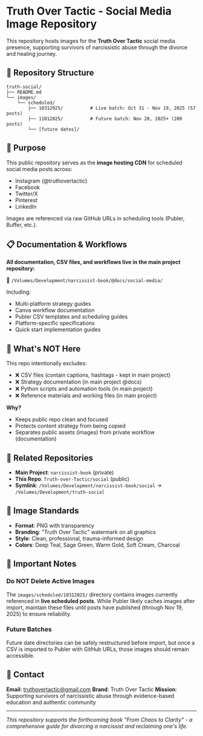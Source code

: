 # Truth Over Tactic - Social Media Image Repository

This repository hosts images for the **Truth Over Tactic** social media presence, supporting survivors of narcissistic abuse through the divorce and healing journey.

## 📂 Repository Structure

```
truth-social/
├── README.md
└── images/
    └── scheduled/
        ├── 10312025/          # Live batch: Oct 31 - Nov 19, 2025 (57 posts)
        ├── 11012025/          # Future batch: Nov 20, 2025+ (200 posts)
        └── [future dates]/
```

## 🎯 Purpose

This public repository serves as the **image hosting CDN** for scheduled social media posts across:
- Instagram (@truthovertactic)
- Facebook
- Twitter/X
- Pinterest
- LinkedIn

Images are referenced via raw GitHub URLs in scheduling tools (Publer, Buffer, etc.).

## 📋 Documentation & Workflows

**All documentation, CSV files, and workflows live in the main project repository:**

📍 `/Volumes/Development/narcissist-book/@docs/social-media/`

Including:
- Multi-platform strategy guides
- Canva workflow documentation
- Publer CSV templates and scheduling guides
- Platform-specific specifications
- Quick start implementation guides

## 🚫 What's NOT Here

This repo intentionally excludes:
- ❌ CSV files (contain captions, hashtags - kept in main project)
- ❌ Strategy documentation (in main project @docs)
- ❌ Python scripts and automation tools (in main project)
- ❌ Reference materials and working files (in main project)

**Why?**
- Keeps public repo clean and focused
- Protects content strategy from being copied
- Separates public assets (images) from private workflow (documentation)

## 🔗 Related Repositories

- **Main Project**: `narcissist-book` (private)
- **This Repo**: `Truth-over-Tactic/social` (public)
- **Symlink**: `/Volumes/Development/narcissist-book/social` → `/Volumes/Development/truth-social`

## 📸 Image Standards

- **Format**: PNG with transparency
- **Branding**: "Truth Over Tactic" watermark on all graphics
- **Style**: Clean, professional, trauma-informed design
- **Colors**: Deep Teal, Sage Green, Warm Gold, Soft Cream, Charcoal

## 🔐 Important Notes

### Do NOT Delete Active Images
The `images/scheduled/10312025/` directory contains images currently referenced in **live scheduled posts**. While Publer likely caches images after import, maintain these files until posts have published (through Nov 19, 2025) to ensure reliability.

### Future Batches
Future date directories can be safely restructured before import, but once a CSV is imported to Publer with GitHub URLs, those images should remain accessible.

## 📧 Contact

**Email**: truthovertactic@gmail.com
**Brand**: Truth Over Tactic
**Mission**: Supporting survivors of narcissistic abuse through evidence-based education and authentic community

---

*This repository supports the forthcoming book "From Chaos to Clarity" - a comprehensive guide for divorcing a narcissist and reclaiming one's life.*
